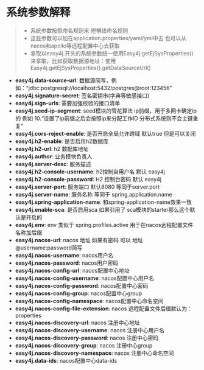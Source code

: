 # 系统参数解释

> - 系统参数按照命名规则来 短横线命名规则
> - 这些参数可以加在application.properties/yaml/yml中去 也可以从nacos和apollo等远程配置中心去获取
> - 拿取以easy4j.开头的系统参数统一使用Easy4j.getEjSysProperties()
    来拿取，比如获取数据源地址：使用Easy4j.getEjSysProperties().getDataSourceUrl()
>

- **easy4j.data-source-url**: 数据源简写，例如：“jdbc:postgresql://localhost:5432/postgres@root:123456”
- **easy4j.signature-secret**: 签名密钥串(字典等敏感接口)
- **easy4j.sign-urls**: 需要加强校验的接口清单
- **easy4j.seed-ip-segment**: seed模块的雪花算法 ip前缀，用于多网卡确定ip的 例如 10.“设置了ip前缀之后会按照ip来分配工作ID
  分布式系统则不会主键重复”
- **easy4j.cors-reject-enable**: 是否开启全局允许跨域 默认true 但是可以关闭
- **easy4j.h2-enable**: 是否启用h2数据库
- **easy4j.h2-url**: h2 数据库地址
- **easy4j.author**: 业务模块负责人
- **easy4j.server-desc**: 服务描述
- **easy4j.h2-console-username**: h2控制台用户名 默认 easy4j
- **easy4j.h2-console-password**: H2 控制台密码 默认 easy4j
- **easy4j.server-port**: 服务端口 默认8080 等同于server.port
- **easy4j.server-name**: 服务名称 等同于 spring.application.name
- **easy4j.spring-application-name**: 和spring-application-name效果一致
- **easy4j.enable-sca**: 是否启用sca 如果引用了 sca模块的starter那么这个默认是开启的
- **easy4j.env**: env 类似于 spring.profiles.active 用于在nacos远程配置文件名称加后缀
- **easy4j.nacos-url**: nacos 地址 如果有密码 可以 地址@username:password简写
- **easy4j.nacos-username**: nacos用户名
- **easy4j.nacos-password**: nacos用户密码
- **easy4j.nacos-config-url**: nacos配置中心地址
- **easy4j.nacos-config-username**: nacos配置中心用户名
- **easy4j.nacos-config-password**: nacos配置中心密码
- **easy4j.nacos-config-group**: nacos配置中心group
- **easy4j.nacos-config-namespace**: nacos配置中心命名空间
- **easy4j.nacos-config-file-extension**: nacos 远程配置文件后缀默认为：properties
- **easy4j.nacos-discovery-url**: nacos 注册中心地址
- **easy4j.nacos-discovery-username**: nacos 注册中心用户名
- **easy4j.nacos-discovery-password**: nacos 注册中心密码
- **easy4j.nacos-discovery-group**: nacos 注册中心group
- **easy4j.nacos-discovery-namespace**: nacos 注册中心命名空间
- **easy4j.data-ids**: nacos配置中心data-ids